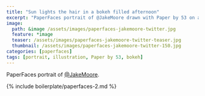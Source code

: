 ```yaml
---
title: "Sun lights the hair in a bokeh filled afternoon"
excerpt: "PaperFaces portrait of @JakeMoore drawn with Paper by 53 on an iPad."
image: 
  path: &image /assets/images/paperfaces-jakemoore-twitter.jpg 
  feature: *image
  teaser: /assets/images/paperfaces-jakemoore-twitter-teaser.jpg
  thumbnail: /assets/images/paperfaces-jakemoore-twitter-150.jpg
categories: [paperfaces]
tags: [portrait, illustration, Paper by 53, bokeh]
---
```


PaperFaces portrait of [@JakeMoore](https://twitter.com/JakeMoore).

{% include boilerplate/paperfaces-2.md %}
